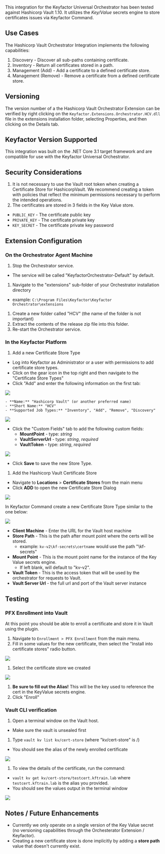 <!-- add integration specific information below -->

This integration for the Keyfactor Universal Orchestrator has been tested against Hashicorp Vault 1.10.  It utilizes the *Key/Value* secrets engine to store certificates issues via Keyfactor Command.

## Use Cases

The Hashicorp Vault Orchestrator Integration implements the following capabilities:

1. Discovery - Discover all sub-paths containing certificate.
1. Inventory - Return all certificates stored in a path.
1. Management (Add) - Add a certificate to a defined certificate store.
1. Management (Remove) - Remove a certificate from a defined certificate store.

## Versioning

The version number of a the Hashicorp Vault Orchestrator Extension can be verified by right clicking on the `Keyfactor.Extensions.Orchestrator.HCV.dll` file in the extensions installation folder, selecting Properties, and then clicking on the Details tab.

## Keyfactor Version Supported

This integration was built on the .NET Core 3.1 target framework and are compatible for use with the Keyfactor Universal Orchestrator.

## Security Considerations

1. It is not necessary to use the Vault root token when creating a Certificate Store for HashicorpVault.  We recommend creating a token with policies that reflect the minimum permissions necessary to perform the intended operations.
1. The certificates are stored in 3 fields in the Key Value store.  

- `PUBLIC_KEY` - The certificate public key
- `PRIVATE_KEY` - The certificate private key
- `KEY_SECRET` - The certificate private key password
  
## Extension Configuration

### On the Orchestrator Agent Machine

1. Stop the Orchestrator service.

- The service will be called "KeyfactorOrchestrator-Default" by default.

1. Navigate to the "extensions" sub-folder of your Orchestrator installation directory

- example: `C:\Program Files\Keyfactor\Keyfactor Orchestrator\extensions`

1. Create a new folder called "HCV" (the name of the folder is not important)
1. Extract the contents of the release zip file into this folder.
1. Re-start the Orchestrator service.

### In the Keyfactor Platform

1. Add a new Certificate Store Type

- Log into Keyfactor as Administrator or a user with permissions to add certificate store types.
- Click on the gear icon in the top right and then navigate to the "Certificate Store Types"
- Click "Add" and enter the following information on the first tab:

![](images/store_type_add.png)

    - **Name:** "Hashicorp Vault" (or another preferred name)
    - **Short Name:** "HCV"
    - **Supported Job Types:** "Inventory", "Add", "Remove", "Discovery"

![](images/store_type_1.png)

- Click the "Custom Fields" tab to add the following custom fields:
  - **MountPoint** - type: *string*
  - **VaultServerUrl** - type: *string*, *required*
  - **VaultToken** - type: *string*, *required*

![](images/store_type_fields.png)

- Click **Save** to save the new Store Type.

1. Add the Hashicorp Vault Certificate Store

- Navigate to **Locations** > **Certificate Stores** from the main menu
- Click **ADD** to open the new Certificate Store Dialog

![](images/cert_store_add_dialog.png)  

In Keyfactor Command create a new Certificate Store Type similar to the one below:

![](images/cert_store_fields.png)  

- **Client Machine** - Enter the URL for the Vault host machine
- **Store Path** - This is the path after mount point where the certs will be stored.
  - example: `kv-v2\kf-secrets\certname` would use the path "\kf-secrets"
- **Mount Point** - This is the mount point name for the instance of the Key Value secrets engine.  
  - If left blank, will default to "kv-v2".
- **Vault Token** - This is the access token that will be used by the orchestrator for requests to Vault.
- **Vault Server Url** - the full url and port of the Vault server instance

## Testing

### PFX Enrollment into Vault

At this point you should be able to enroll a certificate and store it in Vault using the plugin.

1. Navigate to `Enrollment > PFX Enrollment` from the main menu.
1. Fill in some values for the new certificate, then select the "Install into certificate stores" radio button.

![](images/pfx_enrollment_filled.png)

1. Select the certificate store we created

![](images/pfx_enrollment_certstore.png)

1. **Be sure to fill out the Alias!**  This will be the key used to reference the cert in the KeyValue secrets engine.
1. Click "Enroll"

### Vault CLI verification

1. Open a terminal window on the Vault host.

- Make sure the vault is unsealed first

1. Type `vault kv list kv/cert-store` (where "kv/cert-store" is <mount point>/<store path>)

- You should see the alias of the newly enrolled certificate

![](images/vault_cli_list.png)

1. To view the details of the certificate, run the command:

- `vault kv get kv/cert-store/testcert.kftrain.lab` where `testcert.kftrain.lab` is the alias you provided.
- You should see the values output in the terminal window

![](images/vault_cli_read.png)

## Notes / Future Enhancements

- Currently we only operate on a single version of the Key Value secret (no versioning capabilities through the Orchesterator Extension / Keyfactor).
- Creating a new certificate store is done implicitly by adding a **store path** value that doesn't currently exist.  
